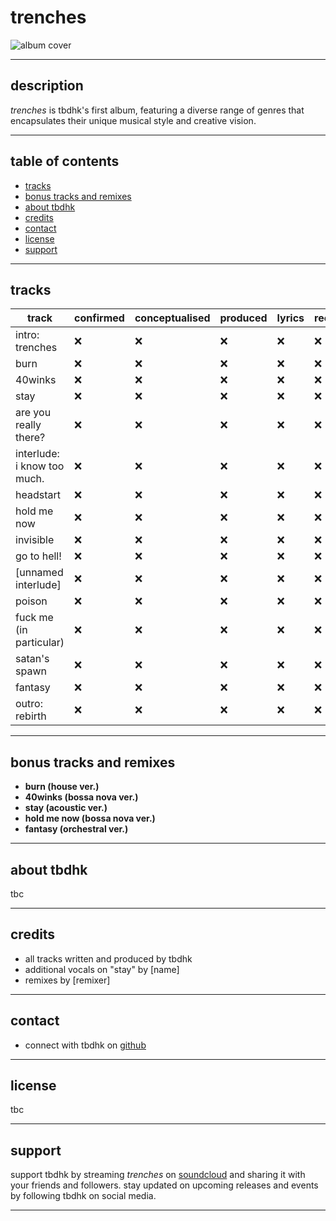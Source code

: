 # trenches

![album cover](album_cover.jpg)

---

## description

*trenches* is tbdhk's first album, featuring a diverse range of genres that encapsulates their unique musical style and creative vision.

---

## table of contents

- [tracks](#tracks)
- [bonus tracks and remixes](#bonus-tracks-and-remixes)
- [about tbdhk](#about-tbdhk)
- [credits](#credits)
- [contact](#contact)
- [license](#license)
- [support](#support)

---

## tracks

| track | confirmed | conceptualised | produced | lyrics | recorded | mastered | completed |
|---------------------|-----------|----------------|----------|--------|----------|----------|-----------|
| intro: trenches | 	❌ | 	❌ | 	❌ | 	❌ | 	❌ | 	❌ | 	❌ |
| burn | 	❌ | 	❌ | 	❌ | 	❌ | 	❌ | 	❌ | 	❌ |
| 40winks | 	❌ | 	❌ | 	❌ | 	❌ | 	❌ | 	❌ | 	❌ |
| stay | 	❌ | 	❌ | 	❌ | 	❌ | 	❌ | 	❌ | 	❌ |
| are you really there?| 	❌ | 	❌ | 	❌ | 	❌ | 	❌ | 	❌ | 	❌ |
| interlude: i know too much. | 	❌ | 	❌ | 	❌ | 	❌ | 	❌ | 	❌ | 	❌ |
| headstart | 	❌ | 	❌ | 	❌ | 	❌ | 	❌ | 	❌ | 	❌ |
| hold me now | 	❌ | 	❌ | 	❌ | 	❌ | 	❌ | 	❌ | 	❌ |
| invisible | 	❌ | 	❌ | 	❌ | 	❌ | 	❌ | 	❌ | 	❌ |
| go to hell! | 	❌ | 	❌ | 	❌ | 	❌ | 	❌ | 	❌ | 	❌ |
| [unnamed interlude] | 	❌ | 	❌ | 	❌ | 	❌ | 	❌ | 	❌ | 	❌ |
| poison | 	❌ | 	❌ | 	❌ | 	❌ | 	❌ | 	❌ | 	❌ |
| fuck me (in particular) | 	❌ | 	❌ | 	❌ | 	❌ | 	❌ | 	❌ | 	❌ |
| satan's spawn | 	❌ | 	❌ | 	❌ | 	❌ | 	❌ | 	❌ | 	❌ |
| fantasy | 	❌ | 	❌ | 	❌ | 	❌ | 	❌ | 	❌ | 	❌ |
| outro: rebirth | 	❌ | 	❌ | 	❌ | 	❌ | 	❌ | 	❌ | 	❌ |

---

## bonus tracks and remixes

- **burn (house ver.)**
- **40winks (bossa nova ver.)**
- **stay (acoustic ver.)**
- **hold me now (bossa nova ver.)**
- **fantasy (orchestral ver.)**

---

## about tbdhk

tbc

---

## credits

- all tracks written and produced by tbdhk
- additional vocals on "stay" by [name]
- remixes by [remixer]

---

## contact

- connect with tbdhk on [github](https://github.com/tb-dhk)

---

## license

tbc

---

## support

support tbdhk by streaming *trenches* on [soundcloud](https://soundcloud.com/tbdhk/sets/drafts-in-the-trenches) and sharing it with your friends and followers. stay updated on upcoming releases and events by following tbdhk on social media.

---
